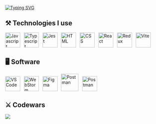 [![Typing SVG](https://readme-typing-svg.demolab.com?font=roboto&size=32&duration=2500&pause=1500&vCenter=true&width=435&lines=Hello%2C+I'm+Mykola+%F0%9F%91%8B;Web+Developer+%F0%9F%8C%8F)](https://git.io/typing-svg)

## ⚒ Technologies I use
<p>
  <img src="https://user-images.githubusercontent.com/57754283/192165014-5696bd30-8648-479c-9e7e-031094560d4d.svg" alt="Javascript" height="48px" />
  &nbsp;
  <img src="https://user-images.githubusercontent.com/57754283/192165174-7aa9ce24-14fd-4e3f-a5d9-62c106e35c46.svg" alt="Typescript" height="48px" />
  &nbsp;
  <img src="https://user-images.githubusercontent.com/57754283/192165714-60367a8d-2c2d-4011-989a-d4d2e1d78824.svg" alt="Jest" height="48px" />
  &nbsp;
  <img src="https://user-images.githubusercontent.com/57754283/192165399-136a884f-15ba-4666-8435-c84c4dcdf99e.svg" alt="HTML" height="48px" />
  &nbsp;
  <img src="https://user-images.githubusercontent.com/57754283/192165322-bf28a044-7855-4110-b345-4377a499a5ed.svg" alt="CSS" height="48px" />
  &nbsp;
  <img src="https://user-images.githubusercontent.com/57754283/192165591-4643ca6d-821e-4301-b128-704f6bd4afb6.svg" alt="React" height="48px" />
  &nbsp;
  <img src="https://user-images.githubusercontent.com/57754283/192165625-2f5a75f0-4c27-46b3-bbe0-4753688877db.svg" alt="Redux" height="48px" />
  &nbsp;
  <img src="https://user-images.githubusercontent.com/57754283/192165666-f7bacb10-1cb5-480f-b8f7-937b6585a2f2.svg" alt="Vite" height="48px" />
</p>

## 🖥 Software
<p>
  <img src="https://user-images.githubusercontent.com/57754283/192165914-b02b976f-fea5-47d8-8485-7fe433967c28.svg" alt="VSCode" height="48px" />
  &nbsp;
  <img src="https://user-images.githubusercontent.com/57754283/192165935-5830ef9e-a387-4b91-b38b-b4519fbf88fe.svg" alt="WebStorm" height="48px" />
  &nbsp;
  <img src="https://user-images.githubusercontent.com/57754283/192166041-261d00ad-8848-4e56-ac0d-b508cf842e4d.svg" alt="Figma" height="48px" />
  &nbsp;
  <img src="https://user-images.githubusercontent.com/57754283/192166084-7722b6d1-448d-4ad0-8b25-23224d078f4a.svg" alt="Postman" height="56px" />
  &nbsp;
  <img src="https://user-images.githubusercontent.com/57754283/192166108-a704d620-6e79-401f-ab5d-1726f06dfa80.svg" alt="Postman" height="48px" />
</p>

## ⚔️ Codewars
<img src='https://www.codewars.com/users/mykolao/badges/large'>
